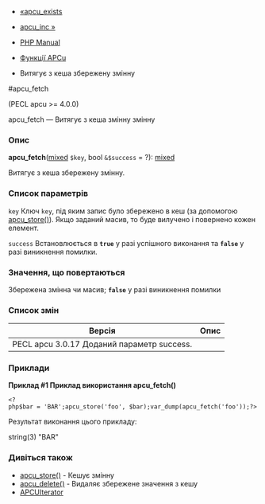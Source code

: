 - [«apcu_exists](function.apcu-exists.md)
- [apcu_inc »](function.apcu-inc.md)

- [PHP Manual](index.md)
- [Функції APCu](ref.apcu.md)
- Витягує з кеша збережену змінну

#apcu_fetch

(PECL apcu \>= 4.0.0)

apcu_fetch — Витягує з кеша змінну змінну

### Опис

**apcu_fetch**([mixed](language.types.declarations.md#language.types.declarations.mixed)
`$key`, bool `&$success` = ?):
[mixed](language.types.declarations.md#language.types.declarations.mixed)

Витягує з кеша збережену змінну.

### Список параметрів

`key`
Ключ `key`, під яким запис було збережено в кеш (за допомогою
[apcu_store()](function.apcu-store.md)). Якщо заданий масив, то буде
вилучено і повернено кожен елемент.

`success`
Встановлюється в **`true`** у разі успішного виконання та **`false`**
у разі виникнення помилки.

### Значення, що повертаються

Збережена змінна чи масив; **`false`** у разі виникнення
помилки

### Список змін

| Версія                                     | Опис |
|--------------------------------------------|------|
| PECL apcu 3.0.17 Доданий параметр success. |      |

### Приклади

**Приклад #1 Приклад використання **apcu_fetch()****

` <?php$bar = 'BAR';apcu_store('foo', $bar);var_dump(apcu_fetch('foo'));?> `

Результат виконання цього прикладу:

string(3) "BAR"

### Дивіться також

- [apcu_store()](function.apcu-store.md) - Кешує змінну
- [apcu_delete()](function.apcu-delete.md) - Видаляє збережене
значення з кешу
- [APCUIterator](class.apcuiterator.md)
